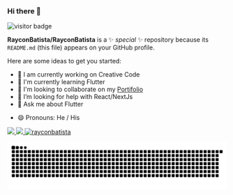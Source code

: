 ### Hi there 👋


![visitor badge](https://visitor-badge.glitch.me/badge?page_id=RayconBatista.visitor-badge)


**RayconBatista/RayconBatista** is a ✨ _special_ ✨ repository because its `README.md` (this file) appears on your GitHub profile.

Here are some ideas to get you started:


- 🔭 I am currently working on Creative Code 
- 🌱 I'm currently learning Flutter
- 👯 I'm looking to collaborate on my [Portifolio](https://rayconlimabatista.com.br)
- 🤔 I’m looking for help with React/NextJs
- 💬 Ask me about Flutter
<!-- - 📫 How to reach me: ... -->
- 😄 Pronouns: He / His
<!-- - ⚡ Fun fact: ... -->
 
 <div style="display:flex;" align="center">
  <a href="https://github.com/RayconBatista">
  <img height="150em" style="justify-content: space-between" src="https://github-readme-stats.vercel.app/api?username=RayconBatista&show_icons=true&theme=dracula&include_all_commits=true&count_private=true"/>
  <img  height="150em"  style="justify-content: space-between" src="https://github-readme-stats.vercel.app/api/top-langs/?username=RayconBatista&layout=compact&langs_count=16&theme=dracula"/>
   <img height="150em" style="justify-content: space-between" src="https://github-readme-streak-stats.herokuapp.com/?user=RayconBatista&" alt="rayconbatista" />
 </a>
   </div>
 

![Snake animation](https://github.com/RayconBatista/RayconBatista/blob/output/github-contribution-grid-snake.svg)

<!-- <img style="float: right;" src="https://dashboard.snapcraft.io/site_media/appmedia/2017/11/webide.ico_HA9tBL0.png"> -->

